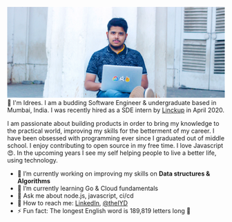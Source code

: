 [![Idrees Dargahwala](./github_banner.png)](https://theiyd.github.io)
👋 I'm Idrees. I am a budding Software Engineer & undergraduate based in Mumbai, India. 
I was recently hired as a SDE intern by [Linckup](https://www.linkedin.com/company/linckup/) in April 2020. 

I am passionate about building products in order to bring my knowledge to the practical world, improving my skills for the betterment of my career.
I have been obsessed with programming ever since I graduated out of middle school. I enjoy contributing to open source in my free time. I love Javascript 😍.
In the upcoming years I see my self helping people to live a better life, using technology. 

- 🔭 I’m currently working on improving my skills on **Data structures & Algorithms**
- 🌱 I’m currently learning Go & Cloud fundamentals
- 💬 Ask me about node.js, javascript, ci/cd
- 🐣 How to reach me: [LinkedIn](https://www.linkedin.com/in/idrees-dargahwala/), [@theIYD](https://twitter.com/theIYD)
- ⚡ Fun fact: The longest English word is 189,819 letters long 👻